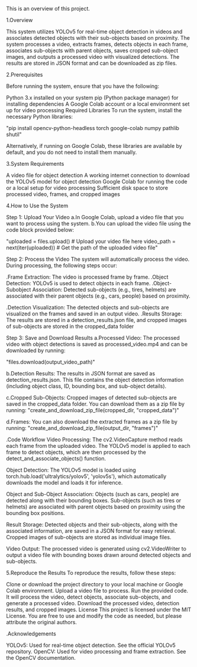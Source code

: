 This is an overview of this project.

1.Overview 

This system utilizes YOLOv5 for real-time object detection in videos and associates detected objects with their sub-objects based on proximity. 
The system processes a video, extracts frames, detects objects in each frame, associates sub-objects with parent objects, saves cropped sub-object
images, and outputs a processed video with visualized detections. The results are stored in JSON format and can be downloaded as zip files.

2.Prerequisites

Before running the system, ensure that you have the following:

Python 3.x installed on your system pip (Python package manager) for installing dependencies A Google Colab account or a local environment
set up for video processing Required Libraries To run the system, install the necessary Python libraries:

"pip install opencv-python-headless torch google-colab numpy pathlib shutil"

Alternatively, if running on Google Colab, these libraries are available by default, and you do not need to install them manually.

3.System Requirements

A video file for object detection A working internet connection to download the YOLOv5 model for object detection Google Colab for running the code or a
local setup for video processing Sufficient disk space to store processed video, frames, and cropped images

4.How to Use the System 

Step 1: Upload Your Video a.In Google Colab, upload a video file that you want to process using the system. b.You can upload the video file using the code block provided below:

"uploaded = files.upload() # Upload your video file here video_path = next(iter(uploaded)) # Get the path of the uploaded video file"

Step 2: Process the Video The system will automatically process the video. During processing, the following steps occur:

.Frame Extraction: The video is processed frame by frame. .Object Detection: YOLOv5 is used to detect objects in each frame.
.Object-Subobject Association: Detected sub-objects (e.g., tires, helmets) are associated with their parent objects (e.g., cars, people) based on proximity.

.Detection Visualization: The detected objects and sub-objects are visualized on the frames and saved in an output video. 
.Results Storage: The results are stored in a detection_results.json file, and cropped images of sub-objects are stored in the cropped_data folder

Step 3: Save and Download Results a.Processed Video: The processed video with object detections is saved as processed_video.mp4 and can be downloaded by running:

"files.download(output_video_path)"

b.Detection Results: The results in JSON format are saved as detection_results.json. This file contains the object detection information (including object class, ID, bounding box, and sub-object details).

c.Cropped Sub-Objects: Cropped images of detected sub-objects are saved in the cropped_data folder.
You can download them as a zip file by running: "create_and_download_zip_file(cropped_dir, "cropped_data")"

d.Frames: You can also download the extracted frames as a zip file by running: "create_and_download_zip_file(output_dir, "frames")"

.Code Workflow Video Processing: The cv2.VideoCapture method reads each frame from the uploaded video. The YOLOv5 model is applied to each frame to detect objects,
which are then processed by the detect_and_associate_objects() function.

Object Detection: The YOLOv5 model is loaded using torch.hub.load('ultralytics/yolov5', 'yolov5s'), which automatically downloads the model and loads it for inference.

Object and Sub-Object Association: Objects (such as cars, people) are detected along with their bounding boxes. Sub-objects (such as tires or helmets) 
are associated with parent objects based on proximity using the bounding box positions.

Result Storage: Detected objects and their sub-objects, along with the associated information, are saved in a JSON format for easy retrieval.
Cropped images of sub-objects are stored as individual image files.

Video Output: The processed video is generated using cv2.VideoWriter to output a video file with bounding boxes drawn around detected objects and sub-objects.

5.Reproduce the Results To reproduce the results, follow these steps:

Clone or download the project directory to your local machine or Google Colab environment. Upload a video file to process.
Run the provided code. It will process the video, detect objects, associate sub-objects, and generate a processed video. 
Download the processed video, detection results, and cropped images. License This project is licensed under the MIT License. 
You are free to use and modify the code as needed, but please attribute the original authors.

.Acknowledgements 

YOLOv5: Used for real-time object detection. See the official YOLOv5 repository. OpenCV: Used for video processing and frame extraction. See the OpenCV documentation.
